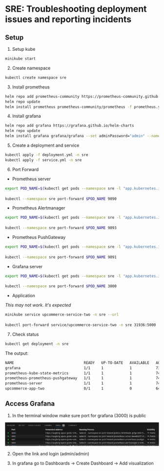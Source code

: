 # SRE: Troubleshooting deployment issues and reporting incidents

## Setup

1. Setup kube

```sh
minikube start
```

2. Create namespace

```sh
kubectl create namespace sre
```

3. Install prometheus

```sh
helm repo add prometheus-community https://prometheus-community.github.io/helm-charts
helm repo update
helm install prometheus prometheus-community/prometheus -f prometheus.yml --namespace sre
```

4. Install grafana

```sh
helm repo add grafana https://grafana.github.io/helm-charts
helm repo update
helm install grafana grafana/grafana --set adminPassword="admin" --namespace sre
```

5. Create a deployment and service

```sh
kubectl apply -f deployment.yml -n sre
kubectl apply -f service.yml -n sre
```

6. Port Forward

- Prometheus server

```sh
export POD_NAME=$(kubectl get pods --namespace sre -l "app.kubernetes.io/name=prometheus,app.kubernetes.io/instance=prometheus" -o jsonpath="{.items[0].metadata.name}")

kubectl --namespace sre port-forward $POD_NAME 9090
```

- Prometheus Alertmanager

```sh
export POD_NAME=$(kubectl get pods --namespace sre -l "app.kubernetes.io/name=alertmanager,app.kubernetes.io/instance=prometheus" -o jsonpath="{.items[0].metadata.name}")

kubectl --namespace sre port-forward $POD_NAME 9093
```

- Prometheus PushGateway

```sh
export POD_NAME=$(kubectl get pods --namespace sre -l "app.kubernetes.io/instance=prometheus,app.kubernetes.io/name=prometheus-pushgateway" -o jsonpath="{.items[0].metadata.name}")

kubectl --namespace sre port-forward $POD_NAME 9091

```

- Grafana server

```sh
export POD_NAME=$(kubectl get pods --namespace sre -l "app.kubernetes.io/name=grafana,app.kubernetes.io/instance=grafana" -o jsonpath="{.items[0].metadata.name}")

kubectl --namespace sre port-forward $POD_NAME 3000
```

- Application

_This may not work. It's expected_

```sh
minikube service upcommerce-service-two -n sre --url

kubectl port-forward service/upcommerce-service-two -n sre 31936:5000
```

7. Check status

```sh
kubectl get deployment -n sre
```

The output:

```sh
NAME                                READY   UP-TO-DATE   AVAILABLE   AGE
grafana                             1/1     1            1           73m
prometheus-kube-state-metrics       1/1     1            1           74m
prometheus-prometheus-pushgateway   1/1     1            1           74m
prometheus-server                   1/1     1            1           74m
upcommerce-app-two                  0/1     1            0           64m
```

## Access Grafana

1. In the terminal window make sure port for grafana (3000) is public

![ports](doc/ports.png)

2. Open the link and login (admin/admin)

3. In grafana go to Dashboards -> Create Dashboard -> Add visualization